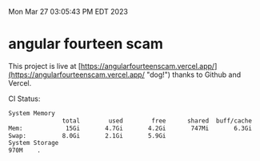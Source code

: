 Mon Mar 27 03:05:43 PM EDT 2023

# angular fourteen scam


This project is live at [https://angularfourteenscam.vercel.app/](https://angularfourteenscam.vercel.app/ "dog!") thanks to Github and Vercel.

CI Status: 

```bash
System Memory
               total        used        free      shared  buff/cache   available
Mem:            15Gi       4.7Gi       4.2Gi       747Mi       6.3Gi       9.5Gi
Swap:          8.0Gi       2.1Gi       5.9Gi
System Storage
970M	.
